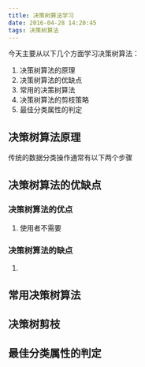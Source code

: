 ```yaml
---
title: 决策树算法学习
date: 2016-04-28 14:20:45
tags: 决策树算法
---
```


  今天主要从以下几个方面学习决策树算法：
  1. 决策树算法的原理
  2. 决策树算法的优缺点
  3. 常用的决策树算法
  4. 决策树算法的剪枝策略
  5. 最佳分类属性的判定


## 决策树算法原理

  传统的数据分类操作通常有以下两个步骤

## 决策树算法的优缺点
### 决策树算法的优点
1. 使用者不需要
### 决策树算法的缺点
1. 

## 常用决策树算法
## 决策树剪枝
## 最佳分类属性的判定